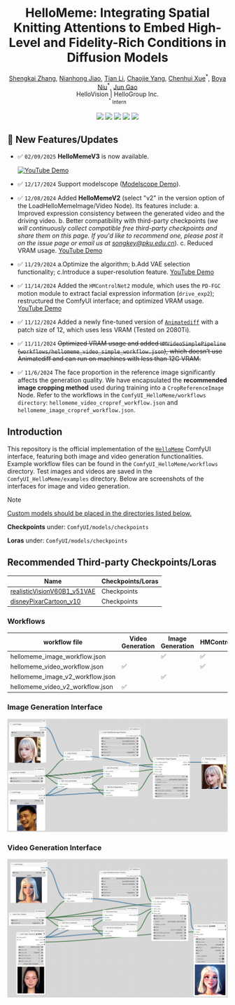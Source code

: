 <h1 align='center'>HelloMeme: Integrating Spatial Knitting Attentions to Embed High-Level and Fidelity-Rich Conditions in Diffusion Models</h1>

<div align='center'>
    <a href='https://github.com/songkey' target='_blank'>Shengkai Zhang</a>, <a href='https://github.com/RhythmJnh' target='_blank'>Nianhong Jiao</a>, <a href='https://github.com/Shelton0215' target='_blank'>Tian Li</a>, <a href='https://github.com/chaojie12131243' target='_blank'>Chaojie Yang</a>, <a href='https://github.com/xchgit' target='_blank'>Chenhui Xue</a><sup>*</sup>, <a href='https://github.com/boya34' target='_blank'>Boya Niu</a><sup>*</sup>, <a href='https://github.com/HelloVision/HelloMeme' target='_blank'>Jun Gao</a> 
</div>

<div align='center'>
    HelloVision | HelloGroup Inc.
</div>

<div align='center'>
    <small><sup>*</sup> Intern</small>
</div>

<br>
<div align='center'>
    <a href='https://songkey.github.io/hellomeme/'><img src='https://img.shields.io/badge/Project-HomePage-Green'></a>
    <a href='https://arxiv.org/pdf/2410.22901'><img src='https://img.shields.io/badge/Paper-Arxiv-red'></a>
    <a href='https://huggingface.co/songkey'><img src='https://img.shields.io/badge/%F0%9F%A4%97%20HuggingFace-Model-yellow'></a>
    <a href='https://github.com/HelloVision/HelloMeme'><img src='https://img.shields.io/badge/GitHub-Code-blue'></a>
    <a href='https://www.modelscope.cn/studios/songkey/HelloMeme'><img src='https://img.shields.io/badge/modelscpe-Demo-red'></a>
</div>


## 🔆 New Features/Updates
- ✅ `02/09/2025` **HelloMemeV3** is now available.

     [![YouTube Demo](https://img.youtube.com/vi/DAUA0EYjsZA/0.jpg)](https://www.youtube.com/watch?v=DAUA0EYjsZA)

- ✅ `12/17/2024` Support modelscope ([Modelscope Demo](https://www.modelscope.cn/studios/songkey/HelloMeme)).
- ✅ `12/08/2024` Added **HelloMemeV2** (select "v2" in the version option of the LoadHelloMemeImage/Video Node). Its features include:
a. Improved expression consistency between the generated video and the driving video.
b. Better compatibility with third-party checkpoints (*we will continuously collect compatible free third-party checkpoints and share them on this page. If you'd like to recommend one, please post it on the issue page or email us at songkey@pku.edu.cn*).
c. Reduced VRAM usage.
[YouTube Demo](https://www.youtube.com/watch?v=-2s_pLAKoRg)

- ✅ `11/29/2024` a.Optimize the algorithm; b.Add VAE selection functionality; c.Introduce a super-resolution feature.
[YouTube Demo](https://www.youtube.com/watch?v=fM5nyn6q02Y)

- ✅ `11/14/2024` Added the `HMControlNet2` module, which uses the `PD-FGC` motion module to extract facial expression information (`drive_exp2`); restructured the ComfyUI interface; and optimized VRAM usage.
[YouTube Demo](https://www.youtube.com/watch?v=ZvoMHyRm310)

- ✅ `11/12/2024` Added a newly fine-tuned version of [`Animatediff`](https://huggingface.co/songkey/hm_animatediff_frame12) with a patch size of 12, which uses less VRAM (Tested on 2080Ti).
- ✅ `11/11/2024` ~~Optimized VRAM usage and added `HMVideoSimplePipeline` (`workflows/hellomeme_video_simple_workflow.json`), which doesn’t use Animatediff and can run on machines with less than 12G VRAM.~~
- ✅ `11/6/2024` The face proportion in the reference image significantly affects the generation quality. We have encapsulated the **recommended image cropping method** used during training into a `CropReferenceImage` Node. Refer to the workflows in the `ComfyUI_HelloMeme/workflows directory`: `hellomeme_video_cropref_workflow.json` and `hellomeme_image_cropref_workflow.json`.


## Introduction

This repository is the official implementation of the [`HelloMeme`](https://arxiv.org/pdf/2410.22901) ComfyUI interface, featuring both image and video generation functionalities. Example workflow files can be found in the `ComfyUI_HelloMeme/workflows` directory. Test images and videos are saved in the `ComfyUI_HelloMeme/examples` directory. Below are screenshots of the interfaces for image and video generation.

> [!Note]
> [Custom models should be placed in the directories listed below.](https://github.com/HelloVision/ComfyUI_HelloMeme/issues/5#issuecomment-2461247829)
> 
> **Checkpoints** under: `ComfyUI/models/checkpoints`
> 
> **Loras** under: `ComfyUI/models/checkpoints`

## Recommended Third-party Checkpoints/Loras
| Name | Checkpoints/Loras |
|------|-------------------|
| [realisticVisionV60B1_v51VAE](https://civitai.com/models/4201/realistic-vision-v60-b1) | Checkpoints       |
| [disneyPixarCartoon_v10](https://civitai.com/models/65203/disney-pixar-cartoon-type-a) | Checkpoints             |

### Workflows

| workflow file | Video Generation | Image Generation | HMControlNet | HMControlNet2 |
|---------------|------------------|------------------|-----------|---------------|
| hellomeme_image_workflow.json |                  | ✅                | ✅ |  |
| hellomeme_video_workflow.json | ✅                |                  | ✅ |  |
| hellomeme_image_v2_workflow.json |                  | ✅                |  | ✅ |
| hellomeme_video_v2_workflow.json | ✅                |                  |  | ✅ |

### Image Generation Interface

<p align="center">
  <img src="workflows/hellomeme_image_example.png" alt="image_generation_interface">
</p>

### Video Generation Interface

<p align="center">
  <img src="workflows/hellomeme_video_example.png" alt="video_generation_interface">
</p>

